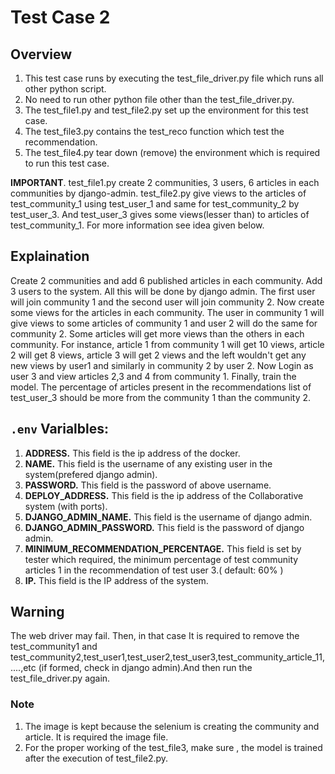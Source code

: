 # Test Case 2

## Overview
1. This test case runs by executing the test_file_driver.py file which runs all other python script.
2. No need to run other python file other than the test_file_driver.py.
3. The test_file1.py and test_file2.py set up the environment for this test case.
4. The test_file3.py contains the test_reco function which test the recommendation.
5. The test_file4.py tear down (remove) the environment which is required to run this test case.

__IMPORTANT__. test_file1.py create 2 communities, 3 users, 6 articles in each communities by django-admin.
test_file2.py give views to the articles of test_community_1 using test_user_1 and same for test_community_2 by test_user_3.
And test_user_3 gives some views(lesser than) to articles of test_community_1. For more information see idea given below.

## Explaination 
Create 2 communities and add 6 published articles in each community. Add 3
users to the system. All this will be done by django admin. The first user will join
community 1 and the second user will join community 2. Now create some views
for the articles in each community. The user in community 1 will give views to
some articles of community 1 and user 2 will do the same for community 2. Some
articles will get more views than the others in each community. For instance,
article 1 from community 1 will get 10 views, article 2 will get 8 views, article 3
will get 2 views and the left wouldn't get any new views by user1 and similarly in
community 2 by user 2. Now Login as user 3 and view articles 2,3 and 4 from
community 1. Finally, train the model.
The percentage of articles present in the recommendations list of test_user_3 should be more from the community 1 
than the  community 2.

## `.env` Varialbles:

1.  __ADDRESS.__ This field is the ip address of the docker.
2.  __NAME.__ This field is the username of any existing user in the system(prefered django admin).
3.  __PASSWORD.__ This field is the password of above username.
4.  __DEPLOY_ADDRESS.__ This field is the ip address of the Collaborative system (with ports).
5.  __DJANGO_ADMIN_NAME.__ This field is the username of django admin.
6.  __DJANGO_ADMIN_PASSWORD.__ This field is the password of django admin.
7.  __MINIMUM_RECOMMENDATION_PERCENTAGE.__ This field is set by tester which required, the minimum percentage of test community articles 1 in the recommendation of test user 3.( default: 60% )
8. __IP.__ This field is the IP address of the system.


## Warning
The web driver may fail. Then, in that case It is required to remove the test_community1 and test_community2,test_user1,test_user2,test_user3,test_community_article_11,....,etc (if formed, check in django admin).And then run the test_file_driver.py again.

### Note 
1. The image is kept because the selenium is creating the community and article. It is required the image file.
2. For the proper working of the test_file3, make sure , the model is trained after the execution of test_file2.py. 

